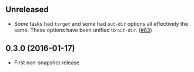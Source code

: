 ## Unreleased

* Some tasks had `target` and some had `out-dir` options all
  effectively the same. These options have been unified to `out-dir`. ([#83][83])

[83]: https://github.com/hashobject/perun/issues/83

## 0.3.0 (2016-01-17)

* First non-snapshot release
